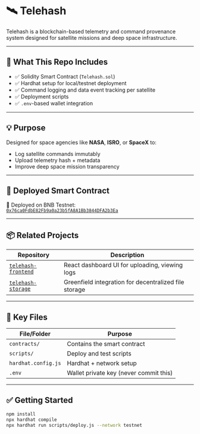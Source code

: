 # 🛰 Telehash

Telehash is a blockchain-based telemetry and command provenance system designed for satellite missions and deep space infrastructure.

---

## 🔧 What This Repo Includes

- ✅ Solidity Smart Contract (`Telehash.sol`)
- ✅ Hardhat setup for local/testnet deployment
- ✅ Command logging and data event tracking per satellite
- ✅ Deployment scripts
- ✅ `.env`-based wallet integration

---

## 💡 Purpose

Designed for space agencies like **NASA**, **ISRO**, or **SpaceX** to:
- Log satellite commands immutably
- Upload telemetry hash + metadata
- Improve deep space mission transparency

---

## 📄 Deployed Smart Contract

📍 Deployed on BNB Testnet:  
[`0x76ca0FdbE82Fb9a0a23b5fA8A1Bb3844DFA2b3Ea`](https://testnet.bscscan.com/address/0x76ca0FdbE82Fb9a0a23b5fA8A1Bb3844DFA2b3Ea#code)

---

## 📦 Related Projects

| Repository              | Description                                      |
|--------------------------|--------------------------------------------------|
| [`telehash-frontend`](https://github.com/thomasmartinoa/telehash-frontend.git) | React dashboard UI for uploading, viewing logs |
| [`telehash-storage`](https://github.com/yourusername/telehash-storage)   | Greenfield integration for decentralized file storage |

---

## 📁 Key Files

| File/Folder      | Purpose                        |
|------------------|--------------------------------|
| `contracts/`     | Contains the smart contract     |
| `scripts/`       | Deploy and test scripts         |
| `hardhat.config.js` | Hardhat + network setup       |
| `.env`           | Wallet private key (never commit this)

---

## ✅ Getting Started

```bash
npm install
npx hardhat compile
npx hardhat run scripts/deploy.js --network testnet
